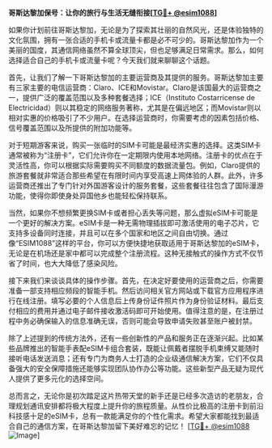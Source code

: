 **哥斯达黎加保号：让你的旅行与生活无缝衔接[[TG💪+ @esim1088](https://t.me/s/esim1088)]**

如果你计划前往哥斯达黎加，无论是为了探索其壮丽的自然风光，还是体验独特的文化氛围，拥有一张合适的手机卡或流量卡都是必不可少的。哥斯达黎加作为一个美丽的国度，其通信网络虽然不算全球顶尖，但也足够满足日常需求。那么，如何选择适合自己的手机卡或流量卡呢？今天我们就来聊聊这个话题。

首先，让我们了解一下哥斯达黎加的主要运营商及其提供的服务。哥斯达黎加主要有三家主要的电信运营商：Claro、ICE和Movistar。Claro是该国最大的运营商之一，提供广泛的覆盖范围以及多种套餐选择；ICE（Instituto Costarricense de Electricidad）则以其稳定的网络服务著称，尤其是在偏远地区；而Movistar则以相对实惠的价格吸引了不少用户。在选择运营商时，你需要考虑的因素包括价格、信号覆盖范围以及所提供的附加功能等。

对于短期游客来说，购买一张临时的SIM卡可能是最经济实惠的选择。这类SIM卡通常被称为“注册卡”，它们允许你在一定期限内使用本地网络。注册卡的优点在于灵活性高，你可以根据实际需要购买不同额度的数据流量包。例如，Claro提供的旅游套餐就非常适合那些希望在有限时间内享受高速上网体验的人群。此外，许多运营商还推出了专门针对外国游客设计的服务套餐，这些套餐往往包含了国际漫游功能，使得你即使身处异国他乡也能轻松保持联系。

当然，如果你不想频繁更换SIM卡或者担心丢失等问题，那么虚拟eSIM卡可能是一个更好的解决方案。eSIM卡是一种无需物理插拔即可激活使用的电子芯片，它支持多设备同时连接，并且可以在多个国家和地区之间自由切换。通过像“ESIM1088”这样的平台，你可以方便快捷地获取适用于哥斯达黎加的eSIM卡，无论是在机场还是家中都可以完成整个注册流程。这种无接触式的操作方式不仅节省了时间，也大大降低了感染风险。

接下来我们来谈谈具体的操作步骤。首先，在决定好要使用的运营商之后，你需要准备一部支持相应频段的智能手机。然后访问相关官方网站或下载官方应用程序进行在线注册。填写必要的个人信息后上传身份证件照片作为身份验证材料。最后支付相应的费用并通过电子邮件接收激活码即可开始使用。值得注意的是，在注册过程中务必确保输入的信息准确无误，否则可能会导致申请失败甚至账户被封禁。

除了上述提到的传统方法外，还有一些创新性的产品和服务正在逐渐兴起。比如某些品牌推出的智能手表配eSIM卡组合套装，既能让佩戴者摆脱手机束缚又能随时接听电话发送消息；还有专门为商务人士打造的企业级通信解决方案，它们不仅具备强大的安全保障措施还能够实现团队协作办公等功能。这些新型产品无疑为现代人提供了更多元化的选择空间。

总而言之，无论你是初次踏足这片热带天堂的新手还是已经多次造访的老朋友，合理规划通讯安排都将极大程度上提升你的旅程质量。从性价比极高的注册卡到前沿科技感十足的eSIM卡，总有一款能满足你的个性化需求。希望大家都能找到最适合自己的通信方案，在哥斯达黎加留下美好难忘的记忆！ [[TG💪+ @esim1088](https://t.me/s/esim1088) ![Image](https://i.postimg.cc/4NQfJmqS/Snipaste-2025-05-13-00-14-12.png)]
